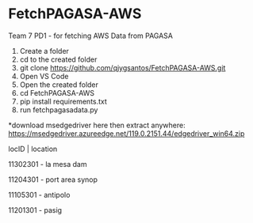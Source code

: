 # FetchPAGASA-AWS
Team 7 PD1 - for fetching AWS Data from PAGASA

1. Create a folder
2. cd to the created folder
3. git clone https://github.com/qjygsantos/FetchPAGASA-AWS.git
4. Open VS Code
5. Open the created folder
6. cd FetchPAGASA-AWS
7. pip install requirements.txt
8. run fetchpagasadata.py

*download msedgedriver here then extract anywhere: 
https://msedgedriver.azureedge.net/119.0.2151.44/edgedriver_win64.zip

locID    |  location

11302301 - la mesa dam

11204301 - port area synop

11105301 - antipolo

11201301 - pasig
